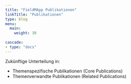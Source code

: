 ```yaml
---
title: "FieldMApp Publikationen"
linkTitle: "Publikationen"
type: blog
menu:
  main:
    weight: 30
    
cascade:
- type: "docs"
---
```


Zukünftige Unterteilung in:
- Themenspezifische Publikationen (Core Publications)
- Themenverwandte Publikationen (Related Publications)
